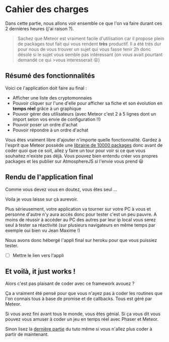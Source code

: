 # Cahier des charges
Dans cette partie, nous allons voir ensemble ce que l'on va faire durant ces 2 dernières heures (j'ai raison ?).

>Sachez que Meteor est vraiment facile d'utilisation car il propose plein de packages tout fait qui vous rendent **très** productif. Il a été très dur pour nous de vous trouver un sujet qui vous fasse tenir 2h donc désolé si le sujet vous semble pas intéressant (on vous avait pourtant demandé ce qui >vous interesserait 😝)

## Résumé des fonctionnalités
Voici ce l'application doit faire au final :
- Afficher une liste des cryptomonnaies
- Pouvoir cliquer sur l'une d'elle pour afficher sa fiche et son évolution en **temps réel** grâce à un graphique
- Pouvoir gérer des utilisateurs (avec Meteor c'est 2 à 5 lignes dont un import selon vos envie de configuration !!)
- Pouvoir poser un ordre d'achat
- Pouvoir répondre à un ordre d'achat

Vous êtes vraiment libre d'ajouter n'importe quelle fonctionnalité. Gardez à l'esprit que Meteor possède une [librairie de 10000 packages](https://atmospherejs.com/) donc avant de coder quoi que ce soit, allez y faire un tour pour voir si ce que vous souhaitez n'existe pas déjà. Vous pouvez bien entendu créer vos propres packages et les publier sur AtmosphereJS si l'envie vous prend 😃

## Rendu de l'application final

Comme vous devez vous en doutez, vous êtes seul ...

Voila je vous laisse sur çà aurevoir.

Plus sérieusement, votre application va tourner sur votre PC à vous et personne d'autre n'y aura accès donc pour tester c'est un peu pauvre. A moins de réussir à accéder au PC des autres par leur ip local vous serez seul à tester sa réactivité (sur plusieurs navigateurs en même temps par exemple oui bien vu Jean Maxime !)

Nous avons donc hébergé l'appli final sur heroku pour que vous puissiez tester.

- [ ] Mettre le lien vers l'appli

## Et voilà, it just works !

Alors c'est pas plaisant de coder avec ce framework avouez ?

Ça a vraiment été pensé pour que vous n'ayez pas à coder les routines que l'on connais tous à base de promise et de callbacks. Tous est géré par Meteor.

Si vous avez fini avant tous le monde, vous êtes génial.
Si ça vous dit vous pouvez vous amuser à coder un jeu en temps réel avec Phaser et Meteor.

Sinon lisez la [dernière partie](PRODUCTION.md) du tuto même si vous n'allez plus coder à partir de maintenant.
